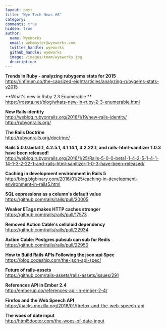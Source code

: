 ```yaml
---
layout: post
title: "Wye Tech News #8"
category:
comments: true
hidden: true
author:
  name: WyeWorks
  email: webmaster@wyeworks.com
  twitter_handle: wyeworks
  github_handle: wyeworks
  image: /images/team/wyeworks.jpg
  description:
---
```


**Trends in Ruby - analyzing rubygems stats for 2015**<br/>
https://infinum.co/the-capsized-eight/articles/analyzing-rubygems-stats-v2015

**What's new in Ruby 2.3 Enumerable **<br/>
https://rossta.net/blog/whats-new-in-ruby-2-3-enumerable.html

**New Rails identity**<br/>
http://weblog.rubyonrails.org/2016/1/19/new-rails-identity/<br/>
http://rubyonrails.org/

<!-- more -->

**The Rails Doctrine**<br/>
http://rubyonrails.org/doctrine/

**Rails 5.0.0.beta1.1, 4.2.5.1, 4.1.14.1, 3.2.22.1, and rails-html-sanitizer 1.0.3 have been released!**<br/>
http://weblog.rubyonrails.org/2016/1/25/Rails-5-0-0-beta1-1-4-2-5-1-4-1-14-1-3-2-22-1-and-rails-html-sanitizer-1-0-3-have-been-released/

**Caching in development environment in Rails 5**<br/>
http://blog.bigbinary.com/2016/01/25/caching-in-development-environment-in-rails5.html

**SQL expressions as a column's default value**<br/>
https://github.com/rails/rails/pull/20005

**Weaker ETags makes HTTP caches stronger**<br/>
https://github.com/rails/rails/pull/17573

**Removed Action Cable's celluloid dependency**<br/>
https://github.com/rails/rails/pull/22934

**Action Cable: Postgres pubsub can sub for Redis**<br/>
https://github.com/rails/rails/pull/22950

**How to Build Rails APIs Following the json:api Spec**<br/>
https://blog.codeship.com/the-json-api-spec/

**Future of rails-assets**<br/>
https://github.com/rails-assets/rails-assets/issues/291

**References API in Ember 2.4**<br/>
http://emberup.co/references-api-in-ember-2-4/

**Firefox and the Web Speech API**<br/>
https://hacks.mozilla.org/2016/01/firefox-and-the-web-speech-api

**The woes of date input**<br/>
http://html5doctor.com/the-woes-of-date-input
